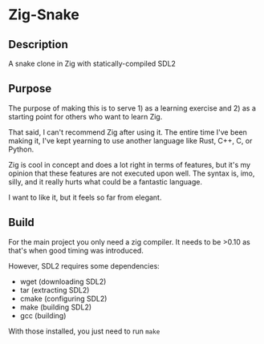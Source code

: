 # Zig-Snake

## Description

A snake clone in Zig with statically-compiled SDL2

## Purpose

The purpose of making this is to serve 1) as a learning exercise and 2) as a starting point for others who want to learn Zig.

That said, I can't recommend Zig after using it. The entire time I've been making it, I've kept yearning to use another language like Rust, C++, C, or Python.

Zig is cool in concept and does a lot right in terms of features, but it's my opinion that these features are not executed upon well. The syntax is, imo, silly, and it really hurts what could be a fantastic language.

I want to like it, but it feels so far from elegant.

## Build

For the main project you only need a zig compiler. It needs to be >0.10 as that's when good timing was introduced.

However, SDL2 requires some dependencies:
- wget (downloading SDL2)
- tar (extracting SDL2)
- cmake (configuring SDL2)
- make (building SDL2)
- gcc (building)

With those installed, you just need to run `make`

